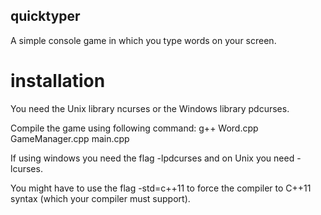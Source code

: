 ## quicktyper
A simple console game in which you type words on your screen.

# installation
You need the Unix library ncurses or the Windows library pdcurses.

Compile the game using following command:
g++ Word.cpp GameManager.cpp main.cpp

If using windows you need the flag -lpdcurses and on Unix you need -lcurses.

You might have to use the flag -std=c++11 to force the compiler to C++11 syntax (which your compiler must support).
